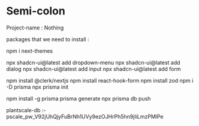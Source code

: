 # Semi-colon

Project-name : Nothing

packages that we need to install :

npm i next-themes

npx shadcn-ui@latest add dropdown-menu
npx shadcn-ui@latest add dialog
npx shadcn-ui@latest add input
npx shadcn-ui@latest add form


npm install @clerk/nextjs
npm install react-hook-form
npm install zod
npm i -D prisma
npx prisma init

npm install -g prisma
prisma generate
npx prisma db push

plantscale-db :- pscale_pw_V92jUhQjyFuBrNh1UVy9ezOJHrPh5hn9jIiLmzPMlPe
